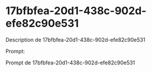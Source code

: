# 17bfbfea-20d1-438c-902d-efe82c90e531

Description de 17bfbfea-20d1-438c-902d-efe82c90e531

Prompt:

Prompt de 17bfbfea-20d1-438c-902d-efe82c90e531